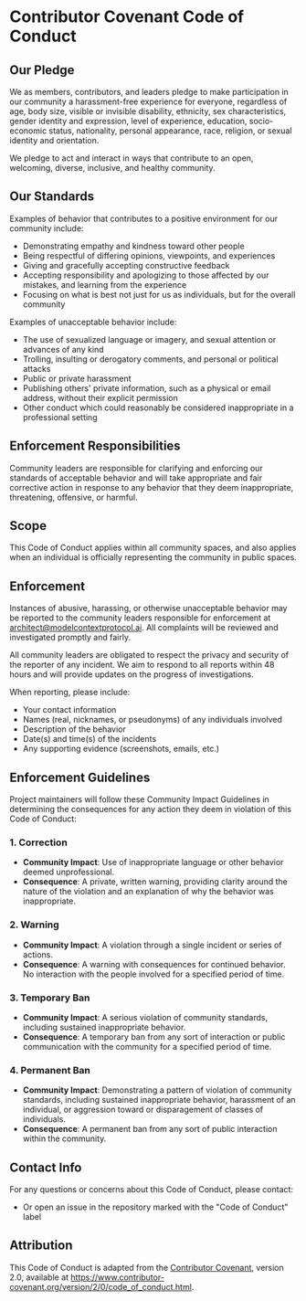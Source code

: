 # Contributor Covenant Code of Conduct

## Our Pledge

We as members, contributors, and leaders pledge to make participation in our
community a harassment-free experience for everyone, regardless of age, body
size, visible or invisible disability, ethnicity, sex characteristics, gender
identity and expression, level of experience, education, socio-economic status,
nationality, personal appearance, race, religion, or sexual identity
and orientation.

We pledge to act and interact in ways that contribute to an open, welcoming,
diverse, inclusive, and healthy community.

## Our Standards

Examples of behavior that contributes to a positive environment for our
community include:

- Demonstrating empathy and kindness toward other people
- Being respectful of differing opinions, viewpoints, and experiences
- Giving and gracefully accepting constructive feedback
- Accepting responsibility and apologizing to those affected by our mistakes,
  and learning from the experience
- Focusing on what is best not just for us as individuals, but for the
  overall community

Examples of unacceptable behavior include:

- The use of sexualized language or imagery, and sexual attention or
  advances of any kind
- Trolling, insulting or derogatory comments, and personal or political attacks
- Public or private harassment
- Publishing others' private information, such as a physical or email
  address, without their explicit permission
- Other conduct which could reasonably be considered inappropriate in a
  professional setting

## Enforcement Responsibilities

Community leaders are responsible for clarifying and enforcing our standards of
acceptable behavior and will take appropriate and fair corrective action in
response to any behavior that they deem inappropriate, threatening, offensive,
or harmful.

## Scope

This Code of Conduct applies within all community spaces, and also applies when
an individual is officially representing the community in public spaces.

## Enforcement

Instances of abusive, harassing, or otherwise unacceptable behavior may be
reported to the community leaders responsible for enforcement at architect@modelcontextprotocol.ai.
All complaints will be reviewed and investigated promptly and fairly.

All community leaders are obligated to respect the privacy and security of the
reporter of any incident. We aim to respond to all reports within 48 hours and
will provide updates on the progress of investigations.

When reporting, please include:

- Your contact information
- Names (real, nicknames, or pseudonyms) of any individuals involved
- Description of the behavior
- Date(s) and time(s) of the incidents
- Any supporting evidence (screenshots, emails, etc.)

## Enforcement Guidelines

Project maintainers will follow these Community Impact Guidelines in determining
the consequences for any action they deem in violation of this Code of Conduct:

### 1. Correction

- **Community Impact**: Use of inappropriate language or other behavior deemed unprofessional.
- **Consequence**: A private, written warning, providing clarity around the nature of the violation and an explanation of why the behavior was inappropriate.

### 2. Warning

- **Community Impact**: A violation through a single incident or series of actions.
- **Consequence**: A warning with consequences for continued behavior. No interaction with the people involved for a specified period of time.

### 3. Temporary Ban

- **Community Impact**: A serious violation of community standards, including sustained inappropriate behavior.
- **Consequence**: A temporary ban from any sort of interaction or public communication with the community for a specified period of time.

### 4. Permanent Ban

- **Community Impact**: Demonstrating a pattern of violation of community standards, including sustained inappropriate behavior, harassment of an individual, or aggression toward or disparagement of classes of individuals.
- **Consequence**: A permanent ban from any sort of public interaction within the community.

## Contact Info

For any questions or concerns about this Code of Conduct, please contact:

- Or open an issue in the repository marked with the "Code of Conduct" label

## Attribution

This Code of Conduct is adapted from the [Contributor Covenant][homepage],
version 2.0, available at
https://www.contributor-covenant.org/version/2/0/code_of_conduct.html.

[homepage]: https://www.contributor-covenant.org
